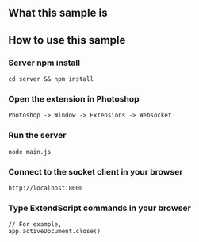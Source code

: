 ## What this sample is

## How to use this sample
### Server npm install
```
cd server && npm install
```
### Open the extension in Photoshop
```
Photoshop -> Window -> Extensions -> Websocket
```
### Run the server
```
node main.js
```
### Connect to the socket client in your browser
```
http://localhost:8000
```
### Type ExtendScript commands in your browser
```
// For example,
app.activeDocument.close()
```